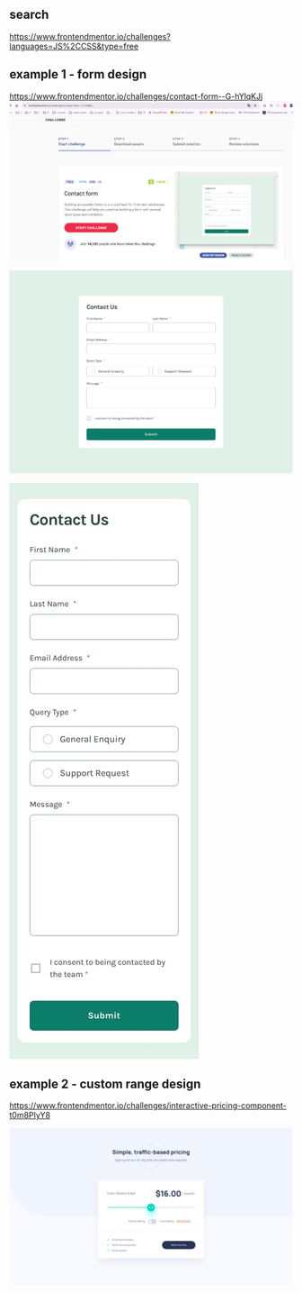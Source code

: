 ## search 
https://www.frontendmentor.io/challenges?languages=JS%2CCSS&type=free

## example 1 - form design

https://www.frontendmentor.io/challenges/contact-form--G-hYlqKJj
![](_md_img/02.%20form%20design_images/02.%20form%20design%202025-01-17-14-29-41.png)

![](_md_img/02.%20form%20design_images/02.%20form%20design%202025-01-17-14-29-51.png)

![](_md_img/02.%20form%20design_images/02.%20form%20design%202025-01-17-14-30-06.png)

## example 2 - custom range design 

https://www.frontendmentor.io/challenges/interactive-pricing-component-t0m8PIyY8

![](_md_img/02.%20form%20design_images/02.%20form%20design%202025-01-17-14-33-18.png)